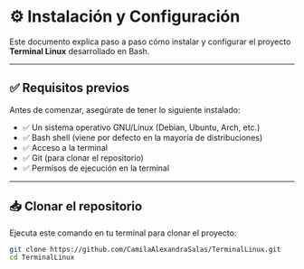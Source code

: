 # ⚙️ Instalación y Configuración

Este documento explica paso a paso cómo instalar y configurar el proyecto **Terminal Linux** desarrollado en Bash.

---

## ✅ Requisitos previos

Antes de comenzar, asegúrate de tener lo siguiente instalado:

- ✅ Un sistema operativo GNU/Linux (Debian, Ubuntu, Arch, etc.)
- ✅ Bash shell (viene por defecto en la mayoría de distribuciones)
- ✅ Acceso a la terminal
- ✅ Git (para clonar el repositorio)
- ✅ Permisos de ejecución en la terminal

---

## 📥 Clonar el repositorio

Ejecuta este comando en tu terminal para clonar el proyecto:

```bash
git clone https://github.com/CamilaAlexandraSalas/TerminalLinux.git
cd TerminalLinux


